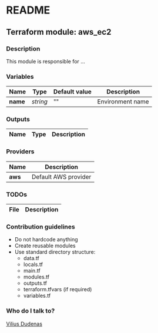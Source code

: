 # README #

## Terraform module: aws_ec2

### Description

This module is responsible for ...

### Variables

| Name | Type | Default value | Description  |
|---|---|---|---|
| **name** | *string* | "" | Environment name |

### Outputs

| Name | Type | Description  |
|---|---|---|

### Providers

| Name | Description  |
|---|---|
| **aws** | Default AWS provider |

### TODOs

| File | Description  |
|---|---|

### Contribution guidelines ###

* Do not hardcode anything
* Create reusable modules
* Use standard directory structure:
    * data.tf
    * locals.tf
    * main.tf
    * modules.tf
    * outputs.tf
    * terraform.tfvars (if required)
    * variables.tf

### Who do I talk to? ###

[Vilius Dudenas](mailto:vilius.dudenas@gmail.com)